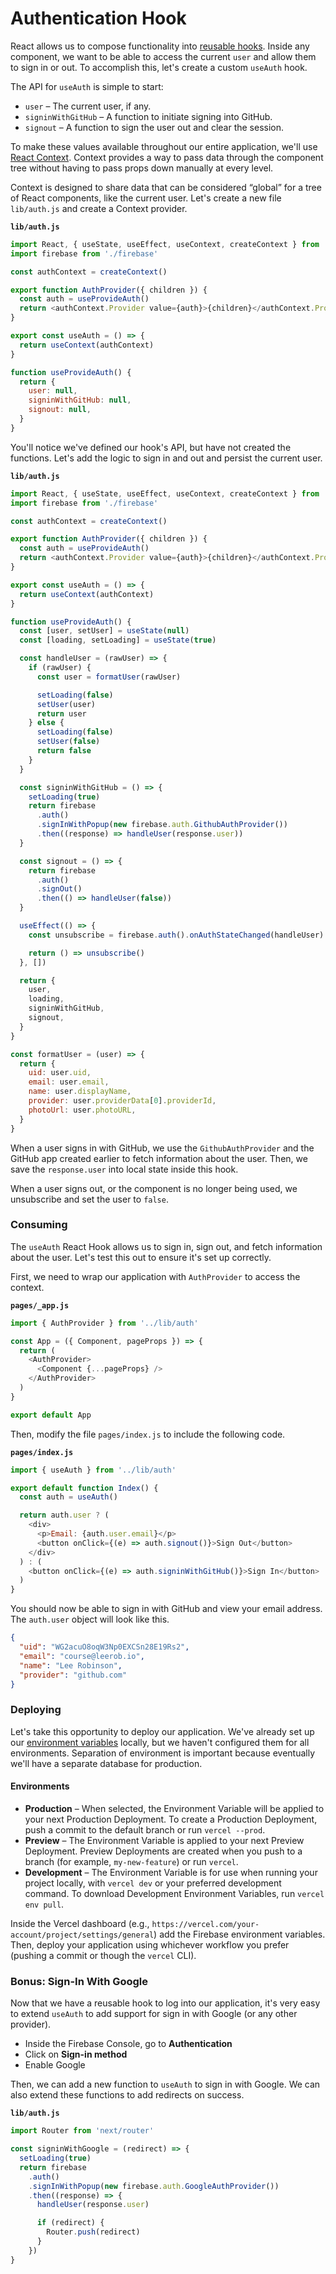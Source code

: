 # Authentication Hook

React allows us to compose functionality into [reusable hooks](https://reactjs.org/docs/hooks-intro.html). Inside any component, we want to be able to access the current `user` and allow them to sign in or out. To accomplish this, let's create a custom `useAuth` hook.

The API for `useAuth` is simple to start:

- `user` – The current user, if any.
- `signinWithGitHub` – A function to initiate signing into GitHub.
- `signout` – A function to sign the user out and clear the session.

To make these values available throughout our entire application, we'll use [React Context](https://reactjs.org/docs/context.html). Context provides a way to pass data through the component tree without having to pass props down manually at every level.

Context is designed to share data that can be considered “global” for a tree of React components, like the current user. Let's create a new file `lib/auth.js` and create a Context provider.

**`lib/auth.js`**

```javascript {11,12,13}
import React, { useState, useEffect, useContext, createContext } from 'react'
import firebase from './firebase'

const authContext = createContext()

export function AuthProvider({ children }) {
  const auth = useProvideAuth()
  return <authContext.Provider value={auth}>{children}</authContext.Provider>
}

export const useAuth = () => {
  return useContext(authContext)
}

function useProvideAuth() {
  return {
    user: null,
    signinWithGitHub: null,
    signout: null,
  }
}
```

You'll notice we've defined our hook's API, but have not created the functions. Let's add the logic to sign in and out and persist the current user.

**`lib/auth.js`**

```javascript
import React, { useState, useEffect, useContext, createContext } from 'react'
import firebase from './firebase'

const authContext = createContext()

export function AuthProvider({ children }) {
  const auth = useProvideAuth()
  return <authContext.Provider value={auth}>{children}</authContext.Provider>
}

export const useAuth = () => {
  return useContext(authContext)
}

function useProvideAuth() {
  const [user, setUser] = useState(null)
  const [loading, setLoading] = useState(true)

  const handleUser = (rawUser) => {
    if (rawUser) {
      const user = formatUser(rawUser)

      setLoading(false)
      setUser(user)
      return user
    } else {
      setLoading(false)
      setUser(false)
      return false
    }
  }

  const signinWithGitHub = () => {
    setLoading(true)
    return firebase
      .auth()
      .signInWithPopup(new firebase.auth.GithubAuthProvider())
      .then((response) => handleUser(response.user))
  }

  const signout = () => {
    return firebase
      .auth()
      .signOut()
      .then(() => handleUser(false))
  }

  useEffect(() => {
    const unsubscribe = firebase.auth().onAuthStateChanged(handleUser)

    return () => unsubscribe()
  }, [])

  return {
    user,
    loading,
    signinWithGitHub,
    signout,
  }
}

const formatUser = (user) => {
  return {
    uid: user.uid,
    email: user.email,
    name: user.displayName,
    provider: user.providerData[0].providerId,
    photoUrl: user.photoURL,
  }
}
```

When a user signs in with GitHub, we use the `GithubAuthProvider` and the GitHub app created earlier to fetch information about the user. Then, we save the `response.user` into local state inside this hook.

When a user signs out, or the component is no longer being used, we unsubscribe and set the user to `false`.

### Consuming

The `useAuth` React Hook allows us to sign in, sign out, and fetch information about the user. Let's test this out to ensure it's set up correctly.

First, we need to wrap our application with `AuthProvider` to access the context.

**`pages/_app.js`**

```javascript
import { AuthProvider } from '../lib/auth'

const App = ({ Component, pageProps }) => {
  return (
    <AuthProvider>
      <Component {...pageProps} />
    </AuthProvider>
  )
}

export default App
```

Then, modify the file `pages/index.js` to include the following code.

**`pages/index.js`**

```javascript
import { useAuth } from '../lib/auth'

export default function Index() {
  const auth = useAuth()

  return auth.user ? (
    <div>
      <p>Email: {auth.user.email}</p>
      <button onClick={(e) => auth.signout()}>Sign Out</button>
    </div>
  ) : (
    <button onClick={(e) => auth.signinWithGitHub()}>Sign In</button>
  )
}
```

You should now be able to sign in with GitHub and view your email address. The `auth.user` object will look like this.

```json
{
  "uid": "WG2acuO8oqW3Np0EXCSn28E19Rs2",
  "email": "course@leerob.io",
  "name": "Lee Robinson",
  "provider": "github.com"
}
```

### Deploying

Let's take this opportunity to deploy our application.
We've already set up our [environment variables](https://vercel.com/docs/v2/build-step#environment-variables) locally, but we haven't configured them for all environments. Separation of environment is important because eventually we'll have a separate database for production.

#### Environments

- **Production** – When selected, the Environment Variable will be applied to your next Production Deployment. To create a Production Deployment, push a commit to the default branch or run `vercel --prod`.
- **Preview** – The Environment Variable is applied to your next Preview Deployment. Preview Deployments are created when you push to a branch (for example, `my-new-feature`) or run `vercel`.
- **Development** – The Environment Variable is for use when running your project locally, with `vercel dev` or your preferred development command. To download Development Environment Variables, run `vercel env pull`.

Inside the Vercel dashboard (e.g., `https://vercel.com/your-account/project/settings/general`) add the Firebase environment variables. Then, deploy your application using whichever workflow you prefer (pushing a commit or though the `vercel` CLI).

### Bonus: Sign-In With Google

Now that we have a reusable hook to log into our application, it's very easy to extend `useAuth` to add support for sign in with Google (or any other provider).

- Inside the Firebase Console, go to **Authentication**
- Click on **Sign-in method**
- Enable Google

Then, we can add a new function to `useAuth` to sign in with Google. We can also extend these functions to add redirects on success.

**`lib/auth.js`**

```js
import Router from 'next/router'

const signinWithGoogle = (redirect) => {
  setLoading(true)
  return firebase
    .auth()
    .signInWithPopup(new firebase.auth.GoogleAuthProvider())
    .then((response) => {
      handleUser(response.user)

      if (redirect) {
        Router.push(redirect)
      }
    })
}
```
